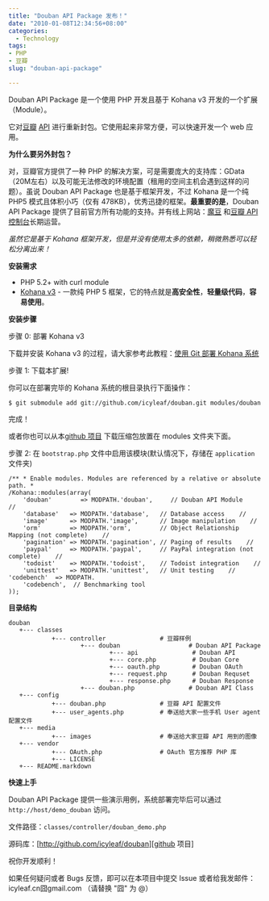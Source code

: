```yaml
---
title: "Douban API Package 发布！"
date: "2010-01-08T12:34:56+08:00"
categories:
  - Technology
tags:
- PHP
- 豆瓣
slug: "douban-api-package"

---
```


Douban API Package 是一个使用 PHP 开发且基于 Kohana v3 开发的一个扩展（Module）。

它对[豆瓣][] [API][] 进行重新封包。它使用起来非常方便，可以快速开发一个 web 应用。

**为什么要另外封包？**

对，豆瓣官方提供了一种 PHP 的解决方案，可是需要庞大的支持库：GData（20M左右）以及可能无法修改的环境配置（租用的空间主机会遇到这样的问题）。虽说 Douban API Package 也是基于框架开发，不过 Kohana 是一个纯 PHP5 模式且体积小巧（仅有 478KB），优秀迅捷的框架。**最重要的是**，Douban API Package 提供了目前官方所有功能的支持。并有线上网站：[魔豆][] 和[豆瓣 API 控制台][]长期运营。

*虽然它是基于 Kohana 框架开发，但是并没有使用太多的依赖，稍微熟悉可以轻松分离出来！*

**安装需求**

-   PHP 5.2+ with curl module
-   [Kohana v3][] - 一款纯 PHP 5 框架，它的特点就是**高安全性**，**轻量级代码**，**容易使用**。

**安装步骤**

步骤 0: 部署 Kohana v3

下载并安装 Kohana v3 的过程，请大家参考此教程：[使用 Git 部署 Kohana 系统][]

步骤 1: 下载本扩展!

你可以在部署完毕的 Kohana 系统的根目录执行下面操作：

```
$ git submodule add git://github.com/icyleaf/douban.git modules/douban
```

完成！

或者你也可以从本[github 项目][] 下载压缩包放置在 modules 文件夹下面。

步骤 2: 在 `bootstrap.php` 文件中启用该模块(默认情况下，存储在 `application` 文件夹)

```
/** * Enable modules. Modules are referenced by a relative or absolute path. *
/Kohana::modules(array(     
	'douban'        => MODPATH.'douban',     // Douban API Module    //
	'database'   => MODPATH.'database',   // Database access    //
	'image'      => MODPATH.'image',      // Image manipulation    //
	'orm'        => MODPATH.'orm',        // Object Relationship Mapping (not complete)    //
	'pagination' => MODPATH.'pagination', // Paging of results    //
	'paypal'     => MODPATH.'paypal',     // PayPal integration (not complete)    //
	'todoist'    => MODPATH.'todoist',    // Todoist integration    //
	'unittest'   => MODPATH.'unittest',   // Unit testing    // 'codebench'  => MODPATH.
	'codebench',  // Benchmarking tool    
));
```


**目录结构**

```
douban
   +--- classes         
   			+--- controller               # 豆瓣样例         
   					+--- douban                   # Douban API Package               
   							+--- api               # Douban API                
   							+--- core.php          # Douban Core            
   							+--- oauth.php         # Douban OAuth                
   							+--- request.php       # Douban Requset                 
						   	+--- response.php      # Douban Response         
					+--- douban.php               # Douban API Class  
   +--- config         
   			+--- douban.php               # 豆瓣 API 配置文件         
   			+--- user_agents.php          # 奉送给大家一些手机 User agent 配置文件  
   +--- media         
   			+--- images                   # 奉送给大家豆瓣 API 用到的图像        
   +--- vendor         
   			+--- OAuth.php                # OAuth 官方推荐 PHP 库  
   			+--- LICENSE  
   +--- README.markdown
```

**快速上手**

Douban API Package 提供一些演示用例，系统部署完毕后可以通过`http://host/demo_douban` 访问。

文件路径：`classes/controller/douban_demo.php`

源码库：[http://github.com/icyleaf/douban][github 项目]

祝你开发顺利！

如果任何疑问或者 Bugs 反馈，即可以在本项目中提交 Issue
或者给我发邮件：icyleaf.cn囧gmail.com （请替换 "囧" 为 @）

  [豆瓣]: http://www.douban.com/
  [API]: http://www.douban.com/service/apidoc/
  [魔豆]: http://modou.us/
  [豆瓣 API 控制台]: http://modou.us/console
  [Kohana v3]: http://github.com/kohana/kohana
  [使用 Git 部署 Kohana 系统]: http://kohanaphp.cn/guide/tutorials.git
  [github 项目]: http://github.com/icyleaf/douban

